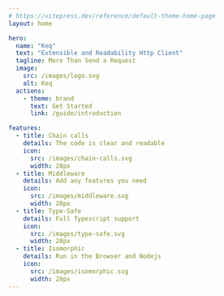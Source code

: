 ```yaml
---
# https://vitepress.dev/reference/default-theme-home-page
layout: home

hero:
  name: "Keq"
  text: "Extensible and Readability Http Client"
  tagline: More Than Send a Request
  image:
    src: /images/logo.svg
    alt: Keq
  actions:
    - theme: brand
      text: Get Started
      link: /guide/introduction

features:
  - title: Chain calls
    details: The code is clear and readable
    icon:
      src: /images/chain-calls.svg
      width: 28px
  - title: Middleware
    details: Add any features you need
    icon:
      src: /images/middleware.svg
      width: 28px
  - title: Type-Safe
    details: Full Typescript support
    icon:
      src: /images/type-safe.svg
      width: 28px
  - title: Isomorphic
    details: Run in the Browser and Nodejs
    icon:
      src: /images/isomorphic.svg
      width: 28px
---
```

